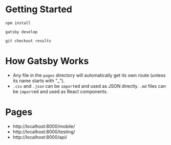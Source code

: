 
# Getting Started

`npm install`

`gatsby develop`

`git checkout results`

# How Gatsby Works

- Any file in the `pages` directory will automatically get its own route (unless its name starts with "_").
- `.csv` and `.json` can be `import`ed and used as JSON directly. `.md` files can be `import`ed and used as React components. 

# Pages

- http://localhost:8000/mobile/
- http://localhost:8000/testing/
- http://localhost:8000/api/
